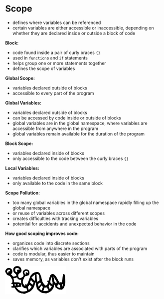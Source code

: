 # Scope 
 - defines where variables can be referenced
 - certain variables are either accessible or inaccessible, depending on whether they are declared inside or outside a block of code

**Block:**
- code found inside a pair of curly braces `{}`
- used in `function`s and `if` statements
- helps group one or more statements together
- defines the scope of variables


**Global Scope:**
- variables declared outside of blocks
- accessible  to every part of the program

**Global Variables:**
- variables declared outside of blocks
- can be accessed by code inside or outside of blocks
- global variables are in the global namespace, where variables are accessible from anywhere in the program
- global variables remain available for the duration of the program

**Block Scope:**
- variables declared inside of blocks
- only accessible to the code between the curly braces `{}`

**Local Variables:**
- variables declared inside of blocks
- only available to the code in the same block

**Scope Pollution:**
- too many global variables in the global namespace rapidly filling up the global namespace
- or reuse of variables across different scopes
- creates difficulties with tracking variables
- potential for accidents and unexpected behavior in the code

**How good scoping improves code:**

- organizes code into discrete sections
- clarifies which variables are associated with parts of the program
- code is modular, thus easier to maintain
- saves memory, as variables don't exist after the block runs


![worm creature](../img/worm-creature.svg)

